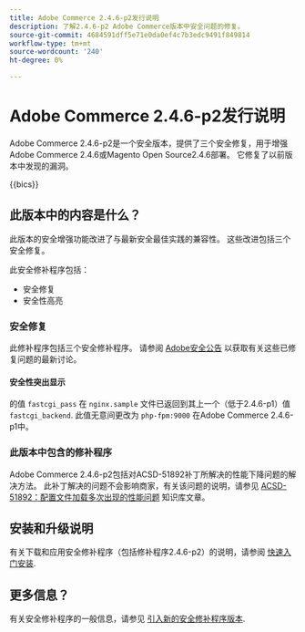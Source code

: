 ```yaml
---
title: Adobe Commerce 2.4.6-p2发行说明
description: 了解2.4.6-p2 Adobe Commerce版本中安全问题的修复。
source-git-commit: 4684591dff5e71e0da0ef4c7b3edc9491f849814
workflow-type: tm+mt
source-wordcount: '240'
ht-degree: 0%

---
```



# Adobe Commerce 2.4.6-p2发行说明

Adobe Commerce 2.4.6-p2是一个安全版本，提供了三个安全修复，用于增强Adobe Commerce 2.4.6或Magento Open Source2.4.6部署。 它修复了以前版本中发现的漏洞。

{{bics}}

## 此版本中的内容是什么？

此版本的安全增强功能改进了与最新安全最佳实践的兼容性。 这些改进包括三个安全修复。

此安全修补程序包括：

* 安全修复
* 安全性高亮

### 安全修复

此修补程序包括三个安全修补程序。 请参阅 [Adobe安全公告](https://helpx.adobe.com/security/products/magento/apsb23-42.html) 以获取有关这些已修复问题的最新讨论。


#### 安全性突出显示

的值 `fastcgi_pass` 在 `nginx.sample` 文件已返回到其上一个（低于2.4.6-p1）值 `fastcgi_backend`. 此值无意间更改为 `php-fpm:9000` 在Adobe Commerce 2.4.6-p1中。

### 此版本中包含的修补程序

Adobe Commerce 2.4.6-p2包括对ACSD-51892补丁所解决的性能下降问题的解决方法。 此补丁解决的问题不会影响商家，有关该问题的说明，请参见 [ACSD-51892：配置文件加载多次出现的性能问题](https://experienceleague.adobe.com/docs/commerce-knowledge-base/kb/support-tools/patches/v1-1-33/acsd-51892-performance-issue-where-config-files-load-multiple-times.html) 知识库文章。


## 安装和升级说明

有关下载和应用安全修补程序（包括修补程序2.4.6-p2）的说明，请参阅 [快速入门安装](../../../installation/composer.md).

## 更多信息？

有关安全修补程序的一般信息，请参见 [引入新的安全修补程序版本](https://community.magento.com/t5/Magento-DevBlog/Introducing-the-New-Security-Patch-Release/ba-p/141287).
